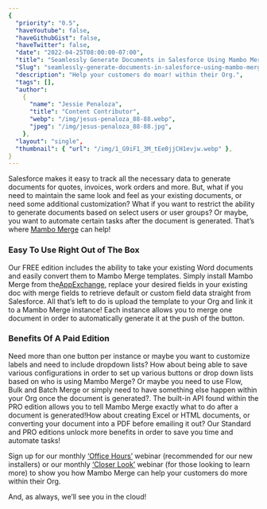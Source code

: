 ```yaml
---
{
  "priority": "0.5",
  "haveYoutube": false,
  "haveGithubGist": false,
  "haveTwitter": false,
  "date": "2022-04-25T08:00:00-07:00",
  "title": "Seamlessly Generate Documents in Salesforce Using Mambo Merge",
  "Slug": "seamlessly-generate-documents-in-salesforce-using-mambo-merge",
  "description": "Help your customers do moar! within their Org.",
  "tags": [],
  "author":
    {
      "name": "Jessie Penaloza",
      "title": "Content Contributor",
      "webp": "/img/jesus-penaloza_88-88.webp",
      "jpeg": "/img/jesus-penaloza_88-88.jpg",
    },
  "layout": "single",
  "thumbnail": { "url": "/img/1_G9iF1_3M_tEe0jjCH1evjw.webp" },
}
---
```


Salesforce makes it easy to track all the necessary data to generate documents for quotes, invoices, work orders and more. But, what if you need to maintain the same look and feel as your existing documents, or need some additional customization? What if you want to restrict the ability to generate documents based on select users or user groups? Or maybe, you want to automate certain tasks after the document is generated. That’s where [Mambo Merge](https://www.mambomerge.com/) can help!

### Easy To Use Right Out of The Box

Our FREE edition includes the ability to take your existing Word documents and easily convert them to Mambo Merge templates. Simply install Mambo Merge from the[AppExchange](https://appexchange.salesforce.com/appxListingDetail?listingId=a0N3u00000MBinOEAT), replace your desired fields in your existing doc with merge fields to retrieve default or custom field data straight from Salesforce. All that’s left to do is upload the template to your Org and link it to a Mambo Merge instance! Each instance allows you to merge one document in order to automatically generate it at the push of the button.

### Benefits Of A Paid Edition

Need more than one button per instance or maybe you want to customize labels and need to include dropdown lists? How about being able to save various configurations in order to set up various buttons or drop down lists based on who is using Mambo Merge? Or maybe you need to use Flow, Bulk and Batch Merge or simply need to have something else happen within your Org once the document is generated?. The built-in API found within the PRO edition allows you to tell Mambo Merge exactly what to do after a document is generated!How about creating Excel or HTML documents, or converting your document into a PDF before emailing it out? Our Standard and PRO editions unlock more benefits in order to save you time and automate tasks!

Sign up for our monthly [‘Office Hours’](https://events.mkpartners.com/MamboMergeOfficeHours) webinar (recommended for our new installers) or our monthly [‘Closer Look’](https://events.mkpartners.com/MamboMergeCloserLook) webinar (for those looking to learn more) to show you how Mambo Merge can help your customers do more within their Org.

And, as always, we’ll see you in the cloud!
